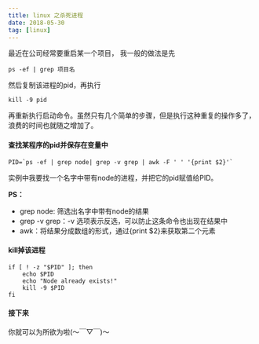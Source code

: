 ```yaml
---
title: linux 之杀死进程
date: 2018-05-30
tag: [linux]
---
```


最近在公司经常要重启某一个项目， 我一般的做法是先

```
ps -ef | grep 项目名
```

然后复制该进程的pid，再执行

```
kill -9 pid
```

再重新执行启动命令。虽然只有几个简单的步骤，但是执行这种重复的操作多了，浪费的时间也就随之增加了。

<!--more-->

#### 查找某程序的pid并保存在变量中

```
PID=`ps -ef | grep node| grep -v grep | awk -F ' ' '{print $2}'`
```

实例中我要找一个名字中带有node的进程，并把它的pid赋值给PID。

**PS：**

- grep node: 筛选出名字中带有node的结果
- grep -v grep：-v 选项表示反选，可以防止这条命令也出现在结果中
- awk：将结果分成数组的形式，通过{print $2}来获取第二个元素



#### kill掉该进程

```
if [ ! -z "$PID" ]; then
    echo $PID
    echo "Node already exists!"
    kill -9 $PID
fi
```



#### 接下来

你就可以为所欲为啦(～￣▽￣)～





